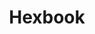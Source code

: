 ---
layout: project
categories: link
weight: 2
title: Hexbook
link: "http://hexbook.mtk.me/"
work_preview: "/uploads/2014/work/hexbook/hexbook.png"
---